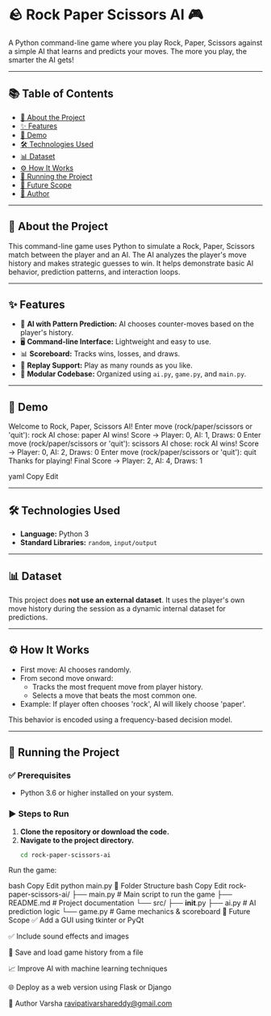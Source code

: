 # 🪨 Rock Paper Scissors AI 🎮

A Python command-line game where you play Rock, Paper, Scissors against a simple AI that learns and predicts your moves. The more you play, the smarter the AI gets!

---

## 📚 Table of Contents

- [🎯 About the Project](#-about-the-project)
- [✨ Features](#-features)
- [🎥 Demo](#-demo)
- [🛠 Technologies Used](#-technologies-used)
- [📊 Dataset](#-dataset)
- [⚙️ How It Works](#-how-it-works)
- [🚀 Running the Project](#-running-the-project)
- [🔭 Future Scope](#-future-scope)
- [👤 Author](#-author)

---

## 🎯 About the Project

This command-line game uses Python to simulate a Rock, Paper, Scissors match between the player and an AI. The AI analyzes the player's move history and makes strategic guesses to win. It helps demonstrate basic AI behavior, prediction patterns, and interaction loops.

---

## ✨ Features

- 🧠 **AI with Pattern Prediction:** AI chooses counter-moves based on the player's history.
- 🖥 **Command-line Interface:** Lightweight and easy to use.
- 📊 **Scoreboard:** Tracks wins, losses, and draws.
- 🔁 **Replay Support:** Play as many rounds as you like.
- 🧪 **Modular Codebase:** Organized using `ai.py`, `game.py`, and `main.py`.

---

## 🎥 Demo

Welcome to Rock, Paper, Scissors AI!
Enter move (rock/paper/scissors or 'quit'): rock
AI chose: paper
AI wins!
Score -> Player: 0, AI: 1, Draws: 0
Enter move (rock/paper/scissors or 'quit'): scissors
AI chose: rock
AI wins!
Score -> Player: 0, AI: 2, Draws: 0
Enter move (rock/paper/scissors or 'quit'): quit
Thanks for playing!
Final Score -> Player: 2, AI: 4, Draws: 1

yaml
Copy
Edit

---

## 🛠 Technologies Used

- **Language:** Python 3
- **Standard Libraries:** `random`, `input/output`

---

## 📊 Dataset

This project does **not use an external dataset**. It uses the player's own move history during the session as a dynamic internal dataset for predictions.

---

## ⚙️ How It Works

- First move: AI chooses randomly.
- From second move onward:
  - Tracks the most frequent move from player history.
  - Selects a move that beats the most common one.
- Example: If player often chooses 'rock', AI will likely choose 'paper'.

This behavior is encoded using a frequency-based decision model.

---

## 🚀 Running the Project

### ✅ Prerequisites

- Python 3.6 or higher installed on your system.

### ▶️ Steps to Run

1. **Clone the repository or download the code.**
2. **Navigate to the project directory.**
   ```bash
   cd rock-paper-scissors-ai
Run the game:

bash
Copy
Edit
python main.py
📁 Folder Structure
bash
Copy
Edit
rock-paper-scissors-ai/
├── main.py             # Main script to run the game
├── README.md           # Project documentation
└── src/
    ├── __init__.py
    ├── ai.py           # AI prediction logic
    └── game.py         # Game mechanics & scoreboard
🔭 Future Scope
✅ Add a GUI using tkinter or PyQt

✅ Include sound effects and images

🔁 Save and load game history from a file

📈 Improve AI with machine learning techniques

🌐 Deploy as a web version using Flask or Django

👤 Author
Varsha 
ravipativarshareddy@gmail.com
